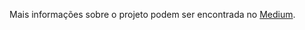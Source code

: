 Mais informações sobre o projeto podem ser encontrada no [Medium](https://medium.com/@peddrogomes/fazendo-um-cofrinho-de-pix-com-wemos-e-asaas-9d0a9c02a72d).
